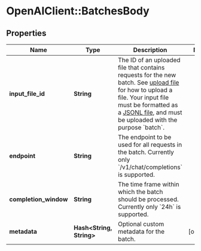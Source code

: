 # OpenAIClient::BatchesBody

## Properties
Name | Type | Description | Notes
------------ | ------------- | ------------- | -------------
**input_file_id** | **String** | The ID of an uploaded file that contains requests for the new batch.  See [upload file](/docs/api-reference/files/create) for how to upload a file.  Your input file must be formatted as a [JSONL file](/docs/api-reference/batch/requestInput), and must be uploaded with the purpose &#x60;batch&#x60;.  | 
**endpoint** | **String** | The endpoint to be used for all requests in the batch. Currently only &#x60;/v1/chat/completions&#x60; is supported. | 
**completion_window** | **String** | The time frame within which the batch should be processed. Currently only &#x60;24h&#x60; is supported. | 
**metadata** | **Hash&lt;String, String&gt;** | Optional custom metadata for the batch. | [optional] 

